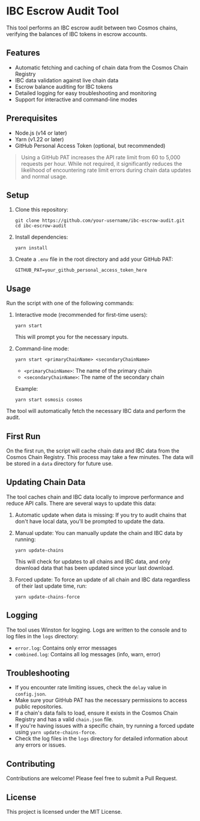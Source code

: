 # IBC Escrow Audit Tool

This tool performs an IBC escrow audit between two Cosmos chains, verifying the balances of IBC tokens in escrow accounts.

## Features

- Automatic fetching and caching of chain data from the Cosmos Chain Registry
- IBC data validation against live chain data
- Escrow balance auditing for IBC tokens
- Detailed logging for easy troubleshooting and monitoring
- Support for interactive and command-line modes

## Prerequisites

- Node.js (v14 or later)
- Yarn (v1.22 or later)
- GitHub Personal Access Token (optional, but recommended)

> Using a GitHub PAT increases the API rate limit from 60 to 5,000 requests per hour. While not required, it significantly reduces the likelihood of encountering rate limit errors during chain data updates and normal usage.

## Setup

1. Clone this repository:
   ```
   git clone https://github.com/your-username/ibc-escrow-audit.git
   cd ibc-escrow-audit
   ```

2. Install dependencies:
   ```
   yarn install
   ```

3. Create a `.env` file in the root directory and add your GitHub PAT:
   ```
   GITHUB_PAT=your_github_personal_access_token_here
   ```

## Usage

Run the script with one of the following commands:

1. Interactive mode (recommended for first-time users):
   ```
   yarn start
   ```
   This will prompt you for the necessary inputs.

2. Command-line mode:
   ```
   yarn start <primaryChainName> <secondaryChainName>
   ```
   - `<primaryChainName>`: The name of the primary chain
   - `<secondaryChainName>`: The name of the secondary chain

   Example:
   ```
   yarn start osmosis cosmos
   ```

The tool will automatically fetch the necessary IBC data and perform the audit.

## First Run

On the first run, the script will cache chain data and IBC data from the Cosmos Chain Registry. This process may take a few minutes. The data will be stored in a `data` directory for future use.

## Updating Chain Data

The tool caches chain and IBC data locally to improve performance and reduce API calls. There are several ways to update this data:

1. Automatic update when data is missing:
   If you try to audit chains that don't have local data, you'll be prompted to update the data.

2. Manual update:
   You can manually update the chain and IBC data by running:
   ```
   yarn update-chains
   ```
   This will check for updates to all chains and IBC data, and only download data that has been updated since your last download.

3. Forced update:
   To force an update of all chain and IBC data regardless of their last update time, run:
   ```
   yarn update-chains-force
   ```

## Logging

The tool uses Winston for logging. Logs are written to the console and to log files in the `logs` directory:
- `error.log`: Contains only error messages
- `combined.log`: Contains all log messages (info, warn, error)

## Troubleshooting

- If you encounter rate limiting issues, check the `delay` value in `config.json`.
- Make sure your GitHub PAT has the necessary permissions to access public repositories.
- If a chain's data fails to load, ensure it exists in the Cosmos Chain Registry and has a valid `chain.json` file.
- If you're having issues with a specific chain, try running a forced update using `yarn update-chains-force`.
- Check the log files in the `logs` directory for detailed information about any errors or issues.

## Contributing

Contributions are welcome! Please feel free to submit a Pull Request.

## License

This project is licensed under the MIT License.